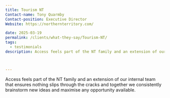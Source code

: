 ```yaml
---
title: Tourism NT
Contact-name: Tony Quarmby
Contact-position: Executive Director
Website: https://northernterritory.com/

date: 2025-03-19
permalink: /clients/what-they-say/Tourism-NT/
tags:
  - testimonials
description: Access feels part of the NT family and an extension of our internal team that ensures nothing slips through the cracks and together we consistently brainstorm new ideas and maximise any opportunity available.



---
```


Access feels part of the NT family and an extension of our internal team that ensures nothing slips through the cracks and together we consistently brainstorm new ideas and maximise any opportunity available.